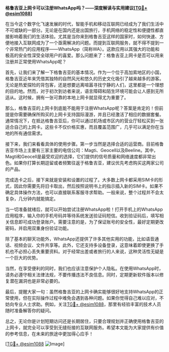 **格鲁吉亚上网卡可以注册WhatsApp吗？——深度解读与实用建议[[TG💪+ @esim1088](https://t.me/s/esim1088)]**

在当今这个数字化飞速发展的时代，智能手机和移动互联网已经成为了我们生活中不可或缺的一部分。无论是在国内还是出国旅行，手机网络的稳定性和便捷性都直接影响着我们的生活体验。尤其是当你来到格鲁吉亚这样的国家时，如何快速、方便地接入互联网成为了一个亟需解决的问题。而提到互联网服务，就不得不提到一个非常热门的应用程序——WhatsApp（简称WA）。这款应用以其强大的功能和极高的安全性深受全球用户的喜爱。那么问题来了：格鲁吉亚上网卡是否可以用来注册并正常使用WhatsApp呢？

首先，让我们来了解一下格鲁吉亚的基本情况。作为一个位于高加索地区的小国，格鲁吉亚近年来凭借其独特的自然风光和悠久的历史文化吸引了越来越多的游客。无论是热爱探险的背包客，还是想要远离喧嚣寻找宁静的人们，这里都是一个理想的目的地。然而，对于初次到访者来说，语言障碍和陌生环境可能会让人感到无所适从。这时候，拥有一张可靠的本地上网卡就显得尤为重要了。

那么，格鲁吉亚的上网卡到底能不能用于注册WhatsApp呢？答案是肯定的！但前提是你需要确保所购买的上网卡支持国际漫游，并且已经激活了相应的数据套餐。通常情况下，在抵达格鲁吉亚后，你可以通过机场或市区内的营业厅轻松买到一张适合自己的上网卡。这些卡不仅价格实惠，而且覆盖范围广，几乎可以满足你在当地的所有通信需求。

接下来，我们来看看具体的使用步骤。第一步当然是选择合适的运营商。目前格鲁吉亚市场上主要有三家主要的电信公司：Magti、Geocell以及Beeline。其中，Magti和Geocell是最受欢迎的选择，它们提供的信号质量和网络速度都非常出色。如果你打算长期逗留或者频繁往返于格鲁吉亚，建议优先考虑购买这两家公司的产品。

完成选卡之后，接下来就是安装和设置的过程了。大多数上网卡都采用SIM卡的形式，因此你需要先将旧卡取出，然后按照说明书上的指示插入新的SIM卡。如果不确定具体操作方法，也可以直接联系客服寻求帮助。一般来说，整个过程并不会太复杂，几分钟内就能搞定。

当一切准备就绪后，就可以开始尝试注册WhatsApp啦！打开手机上的WhatsApp应用程序，输入你的手机号码并等待系统发送验证码短信。收到验证码后，填写相关信息即可成功登录账户。需要注意的是，为了保证账号的安全性，最好定期更改密码，并启用双重身份验证功能。

除了基本的聊天功能外，WhatsApp还提供了许多其他实用的功能，比如语音通话、视频会议、文件共享等。此外，它还支持多设备登录，这意味着即使更换了手机也不必担心丢失重要资料。对于经常出差或者旅行的人来说，这种灵活性无疑是一个巨大的优势。

当然，在享受便利的同时，我们也应该注意保护个人隐私。在使用WhatsApp时，请务必遵守相关法律法规，不要传播违法不良信息。同时，定期更新软件版本以修复潜在漏洞也是非常必要的。

最后，提醒大家一句：虽然格鲁吉亚的上网卡确实能够很好地支持WhatsApp的正常使用，但在实际操作过程中难免会遇到各种问题。如果你觉得自己难以应对，不妨向专业人士求助。例如，关注[TG💪+ @esim1088](https://t.me/s/esim1088)，那里有经验丰富的技术人员随时准备解答你的疑问。

总之，无论你是计划短期访问还是长期居住，只要合理规划并正确使用格鲁吉亚的上网卡，就完全可以享受到无缝衔接的互联网服务。希望本文能为大家提供有价值的参考信息，在未来的旅途中更加得心应手！

[[TG💪+ @esim1088](https://t.me/s/esim1088) ![Image](https://i.postimg.cc/4NQfJmqS/Snipaste-2025-05-13-00-14-12.png)]